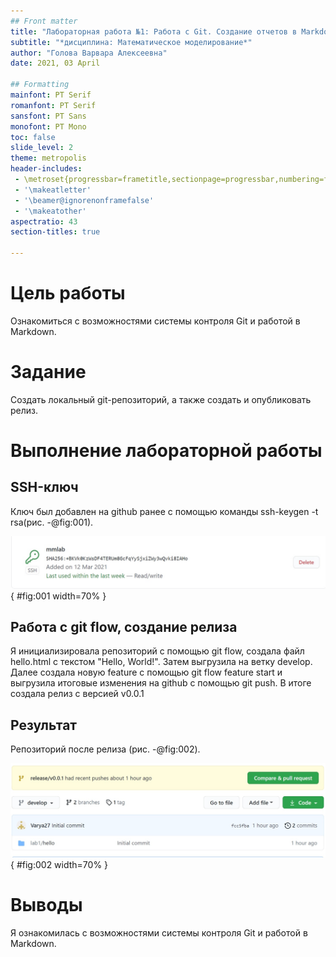 ```yaml
---
## Front matter
title: "Лабораторная работа №1: Работа с Git. Создание отчетов в Markdown"
subtitle: "*дисциплина: Математическое моделирование*"
author: "Голова Варвара Алексеевна"
date: 2021, 03 April

## Formatting
mainfont: PT Serif
romanfont: PT Serif
sansfont: PT Sans
monofont: PT Mono
toc: false
slide_level: 2
theme: metropolis
header-includes:
 - \metroset{progressbar=frametitle,sectionpage=progressbar,numbering=fraction}
 - '\makeatletter'
 - '\beamer@ignorenonframefalse'
 - '\makeatother'
aspectratio: 43
section-titles: true

---
```



# Цель работы

Ознакомиться с возможностями системы контроля Git и работой в Markdown.

# Задание


Создать локальный git-репозиторий, а также создать и опубликовать релиз.


# Выполнение лабораторной работы

## SSH-ключ

Ключ был добавлен на github ранее с помощью команды ssh-keygen -t rsa(рис. -@fig:001).

![SSH-ключ](images/lab1_1.jpg){ #fig:001 width=70% }

## Работа с git flow, создание релиза

Я инициализировала репозиторий с помощью git flow, создала файл hello.html с текстом "Hello, World!". Затем выгрузила на ветку develop. Далее создала новую feature с помощью git flow feature start и выгрузила итоговые изменения на github с помощью git push. В итоге создала релиз с версией v0.0.1

## Результат

Репозиторий после релиза (рис. -@fig:002).

![Репозиторий](images/lab1_2.jpg){ #fig:002 width=70% }




# Выводы

Я ознакомилась с возможностями системы контроля Git и работой в Markdown.
